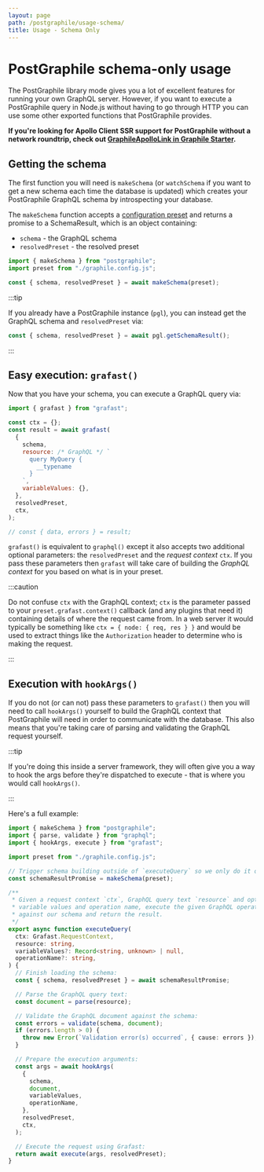 ```yaml
---
layout: page
path: /postgraphile/usage-schema/
title: Usage - Schema Only
---
```


# PostGraphile schema-only usage

The PostGraphile library mode gives you a lot of excellent features for running
your own GraphQL server. However, if you want to execute a PostGraphile query in
Node.js without having to go through HTTP you can use some other exported
functions that PostGraphile provides.

**If you're looking for Apollo Client SSR support for PostGraphile without a
network roundtrip, check out
[GraphileApolloLink in Graphile Starter](https://github.com/graphile/starter/blob/516cf0cf35f1d9e0904f74e68d3a2dc51a59225d/%40app/lib/src/GraphileApolloLink.ts).**

## Getting the schema

The first function you will need is `makeSchema` (or `watchSchema` if you want
to get a new schema each time the database is updated) which creates your
PostGraphile GraphQL schema by introspecting your database.

The `makeSchema` function accepts a [configuration preset](./config.md) and
returns a promise to a SchemaResult, which is an object containing:

- `schema` - the GraphQL schema
- `resolvedPreset` - the resolved preset

```js
import { makeSchema } from "postgraphile";
import preset from "./graphile.config.js";

const { schema, resolvedPreset } = await makeSchema(preset);
```

:::tip

If you already have a PostGraphile instance (`pgl`), you can instead get the
GraphQL schema and `resolvedPreset` via:

```js
const { schema, resolvedPreset } = await pgl.getSchemaResult();
```

:::

## Easy execution: `grafast()`

Now that you have your schema, you can execute a GraphQL query via:

```js
import { grafast } from "grafast";

const ctx = {};
const result = await grafast(
  {
    schema,
    resource: /* GraphQL */ `
      query MyQuery {
        __typename
      }
    `,
    variableValues: {},
  },
  resolvedPreset,
  ctx,
);

// const { data, errors } = result;
```

`grafast()` is equivalent to `graphql()` except it also accepts two additional
optional parameters: the `resolvedPreset` and the _request context_ `ctx`. If you
pass these parameters then `grafast` will take care of building the _GraphQL
context_ for you based on what is in your preset.

:::caution

Do not confuse `ctx` with the GraphQL context; `ctx` is the parameter passed to
your `preset.grafast.context()` callback (and any plugins that need it)
containing details of where the request came from. In a web server it would
typically be something like `ctx = { node: { req, res } }` and would be
used to extract things like the `Authorization` header to determine who is
making the request.

:::

## Execution with `hookArgs()`

If you do not (or can not) pass these parameters to `grafast()` then you will
need to call `hookArgs()` yourself to build the GraphQL context that PostGraphile
will need in order to communicate with the database. This also means that
you're taking care of parsing and validating the GraphQL request yourself.

:::tip

If you're doing this inside a server framework, they will often give you a way
to hook the args before they're dispatched to execute - that is where you would
call `hookArgs()`.

:::

Here's a full example:

```ts
import { makeSchema } from "postgraphile";
import { parse, validate } from "graphql";
import { hookArgs, execute } from "grafast";

import preset from "./graphile.config.js";

// Trigger schema building outside of `executeQuery` so we only do it once:
const schemaResultPromise = makeSchema(preset);

/**
 * Given a request context `ctx`, GraphQL query text `resource` and optionally
 * variable values and operation name, execute the given GraphQL operation
 * against our schema and return the result.
 */
export async function executeQuery(
  ctx: Grafast.RequestContext,
  resource: string,
  variableValues?: Record<string, unknown> | null,
  operationName?: string,
) {
  // Finish loading the schema:
  const { schema, resolvedPreset } = await schemaResultPromise;

  // Parse the GraphQL query text:
  const document = parse(resource);

  // Validate the GraphQL document against the schema:
  const errors = validate(schema, document);
  if (errors.length > 0) {
    throw new Error(`Validation error(s) occurred`, { cause: errors });
  }

  // Prepare the execution arguments:
  const args = await hookArgs(
    {
      schema,
      document,
      variableValues,
      operationName,
    },
    resolvedPreset,
    ctx,
  );

  // Execute the request using Grafast:
  return await execute(args, resolvedPreset);
}
```
